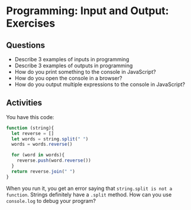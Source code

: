 # Programming: Input and Output: Exercises

## Questions

* Describe 3 examples of inputs in programming
* Describe 3 examples of outputs in programming
* How do you print something to the console in JavaScript?
* How do you open the console in a browser?
* How do you output multiple expressions to the console in JavaScript?

## Activities

You have this code:

```js
function (string){
  let reverse = []
  let words = string.split(" ")
  words = words.reverse()

  for (word in words){
    reverse.push(word.reverse())
  }
  return reverse.join(" ")
}
```

When you run it, you get an error saying that `string.split is not a function`. Strings definitely have a `.split` method. How can you use `console.log` to debug your program?
